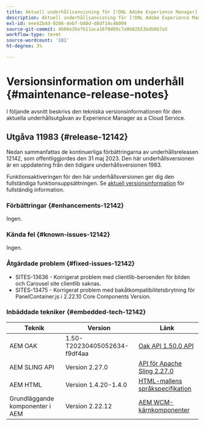 ```yaml
---
title: Aktuell underhållsanvisning för [!DNL Adobe Experience Manager] as a Cloud Service.
description: Aktuell underhållsanvisning för [!DNL Adobe Experience Manager] as a Cloud Service.
exl-id: eee42b4d-9206-4ebf-b88d-d8df14c46094
source-git-commit: 4b86e35efb11aca16f0d69c7a9b82b53bdb867a5
workflow-type: tm+mt
source-wordcount: '181'
ht-degree: 3%

---
```


# Versionsinformation om underhåll {#maintenance-release-notes}

I följande avsnitt beskrivs den tekniska versionsinformationen för den aktuella underhållsutgåvan av Experience Manager as a Cloud Service.

## Utgåva 11983 {#release-12142}

Nedan sammanfattas de kontinuerliga förbättringarna av underhållsreleasen 12142, som offentliggjordes den 31 maj 2023. Den här underhållsversionen är en uppdatering från den tidigare underhållsversionen 1983.

Funktionsaktiveringen för den här underhållsversionen ger dig den fullständiga funktionsuppsättningen. Se [aktuell versionsinformation](/help/release-notes/release-notes-cloud/release-notes-current.md) för fullständig information.

### Förbättringar {#enhancements-12142}

Ingen.

### Kända fel {#known-issues-12142}

Ingen.

### Åtgärdade problem {#fixed-issues-12142}

- SITES-13636 - Korrigerat problem med clientlib-beroenden för bilden och Carousel site clientlib saknas.
- SITES-13475 - Korrigerat problem med bakåtkompatibilitetsbrytning för PanelContainer.js i 2.22.10 Core Components Version.

### Inbäddade tekniker {#embedded-tech-12142}

| Teknik | Version | Länk |
|---|---|---|
| AEM OAK | 1.50-T20230405052634-f9df4aa | [Oak API 1.50.0 API](https://www.javadoc.io/doc/org.apache.jackrabbit/oak-api/1.50.0/index.html) |
| AEM SLING API | Version 2.27.0 | [API för Apache Sling 2.27.0](https://www.javadoc.io/doc/org.apache.sling/org.apache.sling.api/latest/index.html) |
| AEM HTML | Version 1.4.20-1.4.0 | [HTML-mallens språkspecifikation](https://github.com/adobe/htl-spec) |
| Grundläggande komponenter i AEM | Version 2.22.12 | [AEM WCM-kärnkomponenter](https://github.com/adobe/aem-core-wcm-components) |
